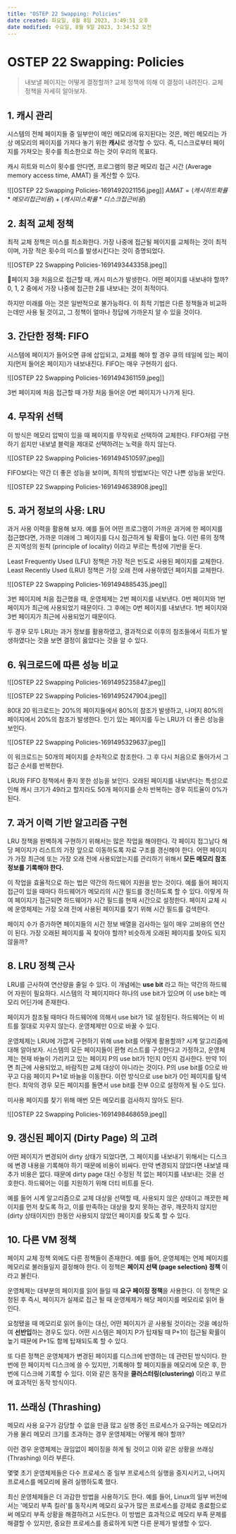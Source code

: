 ```yaml
---
title: "OSTEP 22 Swapping: Policies"
date created: 화요일, 8월 8일 2023, 3:49:51 오후
date modified: 수요일, 8월 9일 2023, 3:34:52 오전
---
```

# OSTEP 22 Swapping: Policies

> 내보낼 페이지는 어떻게 결정할까?
> 교체 정책에 의해 이 결정이 내려진다. 교체 정책을 자세히 알아보자.

## 1. 캐시 관리 

시스템의 전체 페이지들 중 일부만이 메인 메모리에 유지된다는 것은, 메인 메모리는 가상 메모리의 페이지를 가져다 놓기 위한 **캐시**로 생각할 수 있다. 즉, 디스크로부터 페이지를 가져오는 횟수를 최소한으로 하는 것이 우리의 목표다.

캐시 히트와 미스이 횟수를 안다면, 프로그램의 평균 메모리 접근 시간 (Average memory access time, AMAT) 을 계산할 수 있다. 

![[OSTEP 22 Swapping Policies-1691492021156.jpeg]]
$AMAT = (캐시 히트 확률 * 메모리 접근 비용) + (캐시 미스 확률 * 디스크 접근 비용)$
## 2. 최적 교체 정책

최적 교체 정책은 미스를 최소화한다. 가장 나중에 접근될 페이지를 교체하는 것이 최적이며, 가장 적은 횟수의 미스를 발생시킨다는 것이 증명되었다. 

![[OSTEP 22 Swapping Policies-1691493443358.jpeg]]

페이지 3을 처음으로 접근할 때, 캐시 미스가 발생한다. 어떤 페이지를 내보내야 할까? 0, 1, 2 중에서 가장 나중에 접근한 2를 내보내는 것이 최적이다. 

하지만 미래를 아는 것은 일반적으로 불가능하다. 이 최적 기법은 다른 정책들과 비교하는데만 사용 될 것이고, 그 정책이 얼마나 정답에 가까운지 알 수 있을 것이다.

## 3. 간단한 정책: FIFO

시스템에 페이지가 들어오면 큐에 삽입되고, 교체를 해야 할 경우 큐의 테일에 있는 페이지(먼저 들어온 페이지)가 내보내진다. FIFO는 매우 구현하기 쉽다. 

![[OSTEP 22 Swapping Policies-1691494361159.jpeg]]

3번 페이지에 처음 접근할 때 가장 처음 들어온 0번 페이지가 나가게 된다.

## 4. 무작위 선택

이 방식은 메모리 압박이 있을 때 페이지를 무작위로 선택하여 교체한다. FIFO처럼 구현하기 쉽지만 내보낼 블럭을 제대로 선택하려는 노력을 하지 않는다.

![[OSTEP 22 Swapping Policies-1691494510597.jpeg]]

FIFO보다는 약간 더 좋은 성능을 보이며, 최적의 방법보다는 약간 나쁜 성능을 보인다. 

![[OSTEP 22 Swapping Policies-1691494638908.jpeg]]

## 5. 과거 정보의 사용: LRU

과거 사용 이력을 활용해 보자. 예를 들어 어떤 프로그램이 가까운 과거에 한 페이지를 접근했다면, 가까운 미래에 그 페이지를 다시 접근하게 될 확률이 높다. 이런 류의 정책은 지역성의 원칙 (principle of locality) 이라고 부르는 특성에 기반을 둔다.

Least Frequently Used (LFU) 정책은 가장 적은 빈도로 사용된 페이지를 교체한다. Least Recently Used (LRU) 정책은 가장 오래 전에 사용하였던 페이지를 교체한다. 

![[OSTEP 22 Swapping Policies-1691494885435.jpeg]]

3번 페이지에 처음 접근했을 때, 운영체제는 2번 페이지를 내보낸다. 0번 페이지와 1번 페이지가 최근에 사용되었기 때문이다. 그 후에는 0번 페이지를 내보낸다. 1번 페이지와 3번 페이지가 최근에 사용되었기 때문이다. 

두 경우 모두 LRU는 과거 정보를 활용하였고, 결과적으로 이후의 참조들에서 히트가 발생하였다는 것을 보면 결정이 옳았다는 것을 알 수 있다. 

## 6. 워크로드에 따른 성능 비교

![[OSTEP 22 Swapping Policies-1691495235847.jpeg]]

![[OSTEP 22 Swapping Policies-1691495247904.jpeg]]

80대 20 워크로드는 20%의 페이지들에서 80%의 참조가 발생하고, 나머지 80%의 페이지에서 20%의 참조가 발생한다. 인기 있는 페이지를 두는 LRU가 더 좋은 성능을 보인다.

![[OSTEP 22 Swapping Policies-1691495329637.jpeg]]

이 워크로드는 50개의 페이지를 순차적으로 참조한다. 그 후 다시 처음으로 돌아가서 그 접근 순서를 반복한다. 

LRU와 FIFO 정책에서 좋지 못한 성능을 보인다. 오래된 페이지를 내보낸다는 특성으로 인해 캐시 크기가 49라고 할지라도 50개 페이지를 순차 반복하는 경우 히트율이 0%가 된다.

## 7. 과거 이력 기반 알고리즘 구현

LRU 정책을 완벽하게 구현하기 위해서는 많은 작업을 해야한다. 각 페이지 접그남다 해당 페이지가 리스트의 가장 앞으로 이동하도록 자료 구조를 갱신해야 한다. 어떤 페이지가 가장 최근에 또는 가장 오래 전에 사용되었는지를 관리하기 위해서 **모든 메모리 참조 정보를 기록해야 한다.**

이 작업을 효율적으로 하는 법은 약간의 하드웨어 지원을 받는 것이다.
예를 들어 페이지 접근이 있을 때마다 하드웨어가 메모리의 시간 필드를 갱신하도록 할 수 있다. 이렇게 하여 페이지가 접근되면 하드웨어가 시간 필드를 현재 시간으로 설정한다. 페이지 교체 시에 운영체제는 가장 오래 전에 사용된 페이지를 찾기 위해 시간 필드를 검색한다. 

페이지 수가 증가하면 페이지들의 시간 정보 배열을 검사하는 일이 매우 고비용의 연산이 된다. 가장 오래된 페이지를 꼭 찾아야 할까? 비슷하게 오래된 페이지를 찾아도 되지 않을까?

## 8. LRU 정책 근사

LRU를 근사하여 연산량을 줄일 수 있다. 이 개념에는 **use bit** 라고 하는 약간의 하드웨어 자원이 필요하다. 시스템의 각 페이지마다 하나의 use bit가 있으며 이 use bit는 메모리 어딘가에 존재한다. 

페이지가 참조될 때마다 하드웨어에 의해서 use bit가 1로 설정된다. 하드웨어는 이 비트를 절대로 지우지 않는다. 운영체제만 0으로 바꿀 수 있다. 

운영체제는 LRU에 가깝게 구현하기 위해 use bit를 어떻게 활용할까?
시계 알고리즘에 대해 알아보자. 시스템의 모든 페이지들이 환형 리스트를 구성한다고 가정하고, 운영체제는 현재 바늘이 가리키고 있는 페이지 P의 use bit가 1인지 0인지 검사한다. 만약 1이면 최근에 사용되었고, 바람직한 교체 대상이 아니라는 것이다. P의 use bit를 0으로 바꾸고 다음 페이지 P+1로 바늘을 이동한다. 이런 방식으로 use bit가 0인 페이지를 탐색한다. 최악의 경우 모든 페이지를 돌면서 use bit를 전부 0으로 설정하게 될 수도 있다.

미사용 페이지를 찾기 위해 매번 모든 메모리를 검사하지 않아도 된다. 

![[OSTEP 22 Swapping Policies-1691498468659.jpeg]]

## 9. 갱신된 페이지 (Dirty Page) 의 고려

어떤 페이지가 변경되어 dirty 상태가 되었다면, 그 페이지를 내보내기 위해서는 디스크에 변경 내용을 기록해야 하기 때문에 비용이 비싸다. 만약 변경되지 않았다면 내보낼 때 추가 비용은 없다. 때문에 dirty page 대신 수정된 적 없는 페이지를 내보내는 것을 선호한다. 하드웨어는 이를 지원하기 위해 더티 비트를 둔다. 

예를 들어 시계 알고리즘으로 교체 대상을 선택할 때, 사용되지 않은 상태이고 깨끗한 페이지를 먼저 찾도록 하고, 이를 만족하는 대상을 찾지 못하는 경우, 깨끗하지 않지만 (dirty 상태이지만) 한동안 사용되지 않았던 페이지를 찾도록 할 수 있다.

## 10. 다른 VM 정책

페이지 교체 정책 외에도 다른 정책들이 존재한다.
예를 들어, 운영체제는 언제 페이지를 메모리로 불러들일지 결정해야 한다. 이 정책은 **페이지 선택 (page selection) 정책** 이라고 불린다.

운영체제는 대부분의 페이지를 읽어 들일 때 **요구 페이징 정책**을 사용한다. 이 정책은 요청된 후 즉시, 페이지가 실제로 접근 될 때 운영체제가 해당 페이지를 메모리로 읽어 들인다. 

요청됐을 때 메모리로 읽어 들이는 대신, 어떤 페이지가 곧 사용될 것이라는 것을 예상하여 **선반입**하는 경우도 있다. 어떤 시스템은 페이지 P가 탑재될 때 P+1이 접근될 확률이 높기 때문에 P+1도 함께 탑재되도록 할 수 있다.

또 다른 정책은 운영체제가 변경된 페이지를 디스크에 반영하는 데 관련된 방식이다. 한 번에 한 페이지씩 디스크에 쓸 수 있지만, 기록해야 할 페이지들을 메모리에 모은 후, 한 번에 디스크에 기록할 수 있다. 이와 같은 동작을 **클러스터링(clustering)** 이라고 부르며 효과적인 동작 방식이다. 

## 11. 쓰래싱 (Thrashing)

메모리 사용 요구가 감당할 수 없을 만큼 많고 실행 중인 프로세스가 요구하는 메모리가 가용 물리 메모리 크기를 초과하는 경우 운영체제는 어떻게 해야 할까?

이런 경우 운영체제는 끊임없이 페이징을 하게 될 것이고 이와 같은 상황을 쓰래싱 (Thrashing) 이라 부른다. 

몇몇 초기 운영체제들은 다수 프로세스 중 일부 프로세스의 실행을 중지시키고, 나머지 프로세스를 메모리에 올려 실행하도록 했다.

최신 운영체제들은 더 과감한 방법을 사용하기도 한다. 예를 들어, Linux의 일부 버전에서는 '메모리 부족 킬러'를 동작시켜 메모리 요구가 많은 프로세스를 강제로 종료함으로써 메모리 부족 상황을 해결하려고 시도한다. 
이 방법은 효과적으로 메모리 부족 문제를 해결할 수 있지만, 중요한 프로세스를 종료하게 되면 다른 문제가 발생할 수 있다.